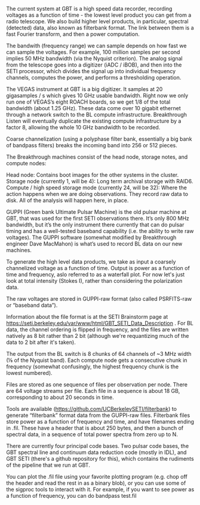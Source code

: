 The current system at GBT is a high speed data recorder, recording voltages as a function of time - the lowest level product you can get from a radio telescope. We also build higher level products, in particular, spectral (detected) data, also known as filterbank format. The link between them is a fast Fourier transform, and then a power computation.

The bandwith (frequency range) we can sample depends on how fast we can sample the voltages. For example, 100 million samples per second implies 50 MHz bandwidth (via the Nyquist criterion). The analog signal from the telescope goes into a digitizer (iADC / iBOB), and then into the SETI processor, which divides the signal up into individual frequency channels, computes the power, and performs a thresholding operation.

The VEGAS instrument at GBT is a big digitizer. It samples at 20 gigasamples / s which gives 10 GHz usable bandwidth. Right now we only run one of VEGAS’s eight ROACH boards, so we get 1/8 of the total bandwidth (about 1.25 GHz). These data come over 10 gigabit ethernet through a network switch to the BL compute infrastructure. Breakthrough Listen will eventually duplicate the existing compute infrastructure by a factor 8, allowing the whole 10 GHz bandwidth to be recorded.

Coarse channelization (using a polyphase filter bank, essentially a big bank of bandpass filters) breaks the incoming band into 256 or 512 pieces.

The Breakthrough machines consist of the head node, storage notes, and compute nodes:

Head node: Contains boot images for the other systems in the cluster.
Storage node (currently 1, will be 4): Long term archival storage with RAID6.
Compute / high speed storage mode (currently 24, will be 32): Where the action happens when we are doing observations. They record raw data to disk. All of the analysis will happen here, in place.

GUPPI (Green bank Ultimate Pulsar Machine) is the old pulsar machine at GBT, that was used for the first SETI observations there. It’s only 800 MHz bandwidth, but it’s the only instrument there currently that can do pulsar timing and has a well-tested baseband capability (i.e. the ability to write raw voltages). The GUPPI software (somewhat modified by Breakthrough engineer Dave MacMahon) is what’s used to record BL data on our new machines.

To generate the high level data products, we take as input a coarsely channelized voltage as a function of time. Output is power as a function of time and frequency, aslo referred to as a waterfall plot. For now let's just look at total intensity (Stokes I), rather than considering the polarization data.

The raw voltages are stored in GUPPI-raw format (also called PSRFITS-raw or “baseband data”).

Information about the file format is at the SETI Brainstorm page at https://seti.berkeley.edu/var/www/html/GBT_SETI_Data_Description . For BL data, the channel ordering is flipped in frequency, and the files are written natively as 8 bit rather than 2 bit (although we're requantizing much of the data to 2 bit after it's taken).

The output from the BL switch is 8 chunks of 64 channels of ~3 MHz width (⅛ of the Nyquist band). Each compute node gets a consecutive chunk in frequency (somewhat confusingly, the highest frequency chunk is the lowest numbered).

Files are stored as one sequence of files per observation per node. There are 64 voltage streams per file. Each file in a sequence is about 18 GB, corresponding to about 20 seconds in time.

Tools are available (https://github.com/UCBerkeleySETI/filterbank) to generate “filterbank” format data from the GUPPI-raw files. Filterbank files store power as a function of frequency and time, and have filenames ending in .fil. These have a header that is about 250 bytes, and then a bunch of spectral data, in a sequence of total power spectra from zero up to N.

There are currently four principal code bases. Two pulsar code bases, the GBT spectral line and continuum data reduction code (mostly in IDL), and GBT SETI (there's a github repository for this), which contains the rudiments of the pipeline that we run at GBT. 

You can plot the .fil file using your favorite plotting program (e.g. chop off the header and read the rest in as a binary blob), or you can use some of the sigproc tools to interact with it. For example, if you want to see power as a function of frequency, you can do
bandpass test.fil
